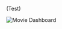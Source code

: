 (Test)

![Movie Dashboard](https://raw.githubusercontent.com/davidchan0629/movie/dev/.github/Movie_Dashboard.jpg)

